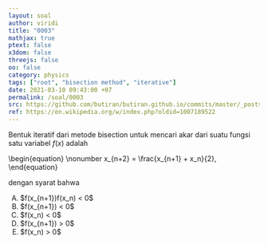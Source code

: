 ```yaml
---
layout: soal
author: viridi
title: "0003"
mathjax: true
ptext: false
x3dom: false
threejs: false
oo: false
category: physics
tags: ["root", "bisection method", "iterative"]
date: 2021-03-10 09:43:00 +07
permalink: /soal/0003
src: https://github.com/butiran/butiran.github.io/commits/master/_posts/soal/00/2021-03-10-bisection-method.md
ref: https://en.wikipedia.org/w/index.php?oldid=1007189522
---
```

Bentuk iteratif dari metode bisection untuk mencari akar dari suatu fungsi satu variabel $f(x)$ adalah

\begin{equation} \nonumber
x_{n+2} = \frac{x_{n+1} + x_n}{2},
\end{equation}

dengan syarat bahwa

<ol type="A">
<li>$f(x_{n+1})f(x_n) < 0$
<li>$f(x_{n+1}) < 0$
<li>$f(x_n) < 0$
<li>$f(x_{n+1}) > 0$
<li>$f(x_n) > 0$